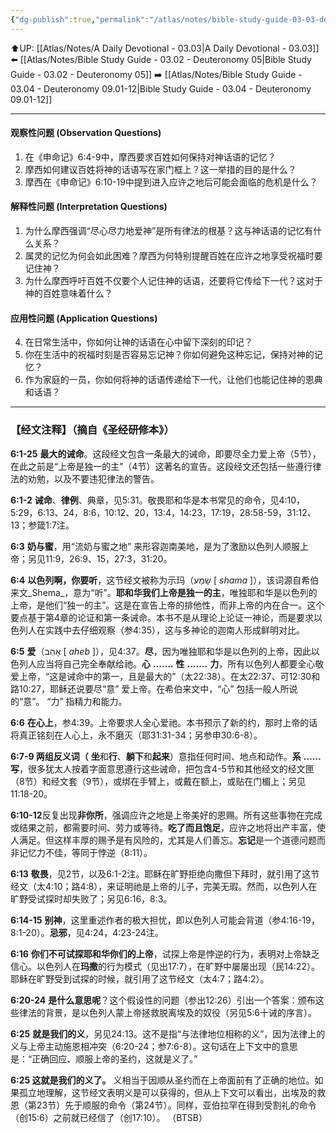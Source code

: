 ```yaml
---
{"dg-publish":true,"permalink":"/atlas/notes/bible-study-guide-03-03-deuteronomy-06/"}
---
```


⬆️UP: [[Atlas/Notes/A Daily Devotional - 03.03\|A Daily Devotional - 03.03]]
⬅️ [[Atlas/Notes/Bible Study Guide - 03.02 - Deuteronomy 05\|Bible Study Guide - 03.02 - Deuteronomy 05]]
➡️ [[Atlas/Notes/Bible Study Guide - 03.04 - Deuteronomy 09.01-12\|Bible Study Guide - 03.04 - Deuteronomy 09.01-12]] 

---

#### 观察性问题 (Observation Questions)  
1. 在《申命记》6:4-9中，摩西要求百姓如何保持对神话语的记忆？  
2. 摩西如何建议百姓将神的话语写在家门框上？这一举措的目的是什么？  
3. 摩西在《申命记》6:10-19中提到进入应许之地后可能会面临的危机是什么？  

#### 解释性问题 (Interpretation Questions)  
1. 为什么摩西强调“尽心尽力地爱神”是所有律法的根基？这与神话语的记忆有什么关系？  
2. 属灵的记忆为何会如此困难？摩西为何特别提醒百姓在应许之地享受祝福时要记住神？  
3. 为什么摩西呼吁百姓不仅要个人记住神的话语，还要将它传给下一代？这对于神的百姓意味着什么？  

#### 应用性问题 (Application Questions)  
4. 在日常生活中，你如何让神的话语在心中留下深刻的印记？  
5. 你在生活中的祝福时刻是否容易忘记神？你如何避免这种忘记，保持对神的记忆？  
6. 作为家庭的一员，你如何将神的话语传递给下一代，让他们也能记住神的恩典和话语？

---
### 【经文注释】（摘自《圣经研修本》）


**6:1-25** **最大的诫命**。这段经文包含一条最大的诫命，即要尽全力爱上帝（5节），在此之前是“上帝是独一的主”（4节）这著名的宣告。这段经文还包括一些遵行律法的劝勉，以及不要违犯律法的警告。

**6:1-2** **诫命**、**律例**、典章，见5:31。敬畏耶和华是本书常见的命令，见4:10，5:29，6:13、24，8:6，10:12、20，13:4，14:23，17:19，28:58-59，31:12、13；参箴1:7注。

**6:3** **奶与蜜**，用“流奶与蜜之地” 来形容迦南美地，是为了激励以色列人顺服上帝；另见11:9，26:9、15，27:3，31:20。

**6:4** **以色列啊，你要听**，这节经文被称为示玛（שָׁמַע [ _shama_ ]），该词源自希伯来文_Shema_，意为“听”。**耶和华我们上帝是独一的主**，唯独耶和华是以色列的上帝，是他们“独一的主”。这是在宣告上帝的排他性，而非上帝的内在合一。这个要点基于第4章的论证和第一条诫命。本书不是从理论上论证一神论，而是要求以色列人在实践中去仔细观察（参4:35），这与多神论的迦南人形成鲜明对比。

**6:5** **爱**（אָהֵב [ _aheb_ ]），见4:37。**尽**，因为唯独耶和华是以色列的上帝，因此以色列人应当将自己完全奉献给祂。**心** **…….** **性** **…….** **力**，所有以色列人都要全心敬爱上帝，“这是诫命中的第一，且是最大的”（太22:38）。在太22:37、可12:30和路10:27，耶稣还说要尽“意” 爱上帝。在希伯来文中，“心” 包括一般人所说的“意”。 “力” 指精力和能力。

**6:6** **在心上**，参4:39。上帝要求人全心爱祂。本书预示了新的约，那时上帝的话将真正铭刻在人心上，永不磨灭（耶31:31-34；另参申30:6-8）。

**6:7-9 两组反义词（** **坐**和**行**、**躺下**和**起来**）意指任何时间、地点和动作。**系** **……** **写**，很多犹太人按着字面意思遵行这些诫命，把包含4-5节和其他经文的经文匣（8节）和经文套（9节），或绑在手臂上，或戴在额上，或贴在门楣上；另见11:18-20。

**6:10-12**反复出现**非你所**，强调应许之地是上帝美好的恩赐。所有这些事物在完成或结果之前，都需要时间、劳力或等待。**吃了而且饱足**，应许之地将出产丰富，使人满足。但这样丰厚的赐予是有风险的，尤其是人们善忘。**忘记**是一个道德问题而非记忆力不佳，等同于悖逆（8:11）。

**6:13** **敬畏**，见2节，以及6:1-2注。耶稣在旷野拒绝向撒但下拜时，就引用了这节经文（太4:10；路4:8），来证明祂是上帝的儿子，完美无瑕。然而，以色列人在旷野受试探时却失败了；另见6:16，8:3。

**6:14-15** **别神**，这里重述作者的极大担忧，即以色列人可能会背道（参4:16-19，8:1-20）。**忌邪**，见4:24，4:23-24注。

**6:16** **你们不可试探耶和华你们的上帝**，试探上帝是悖逆的行为，表明对上帝缺乏信心。以色列人在**玛撒**的行为模式（见出17:7），在旷野中屡屡出现（民14:22）。耶稣在旷野受到试探的时候，就引用了这节经文（太4:7；路4:2）。

**6:20-24** **是什么意思呢**？这个假设性的问题（参出12:26）引出一个答案：颁布这些律法的背景，是以色列人蒙上帝拯救脱离埃及的奴役（另见5:6十诫的序言）。

**6:25** **就是我们的义**，另见24:13。这不是指“与法律地位相称的义”，因为法律上的义与上帝主动施恩相冲突（6:20-24；参7:6-8）。这句话在上下文中的意思是：“正确回应、顺服上帝的圣约，这就是义了。”

**6:25 这就是我们的义了。** 义相当于因顺从圣约而在上帝面前有了正确的地位。如果孤立地理解，这节经文表明义是可以获得的，但从上下文可以看出，出埃及的救恩（第23节）先于顺服的命令（第24节）。同样，亚伯拉罕在得到受割礼的命令（创15:6）之前就已经信了（创17:10）。 （BTSB）